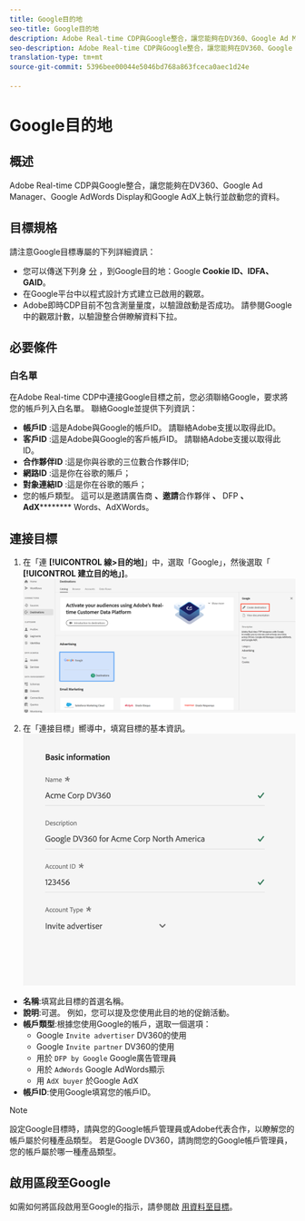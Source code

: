 ```yaml
---
title: Google目的地
seo-title: Google目的地
description: Adobe Real-time CDP與Google整合，讓您能夠在DV360、Google Ad Manager、Google AdWords和Google AdX中執行並啟用您的資料。
seo-description: Adobe Real-time CDP與Google整合，讓您能夠在DV360、Google Ad Manager、Google AdWords和Google AdX中執行並啟用您的資料。
translation-type: tm+mt
source-git-commit: 5396bee00044e5046bd768a863fceca0aec1d24e

---
```



# Google目的地

## 概述

Adobe Real-time CDP與Google整合，讓您能夠在DV360、Google Ad Manager、Google AdWords Display和Google AdX上執行並啟動您的資料。

## 目標規格

請注意Google目標專屬的下列詳細資訊：

* 您可以傳送下列身 [分](https://www.adobe.io/apis/experienceplatform/home/profile-identity-segmentation/profile-identity-segmentation-services.html#!api-specification/markdown/narrative/technical_overview/identity_namespace_overview/identity_namespace_overview.md) ，到Google目的地：Google **Cookie ID、IDFA、GAID**。
* 在Google平台中以程式設計方式建立已啟用的觀眾。
* Adobe即時CDP目前不包含測量量度，以驗證啟動是否成功。 請參閱Google中的觀眾計數，以驗證整合併瞭解資料下拉。

## 必要條件

### 白名單

在Adobe Real-time CDP中連接Google目標之前，您必須聯絡Google，要求將您的帳戶列入白名單。 聯絡Google並提供下列資訊：

* **帳戶ID** :這是Adobe與Google的帳戶ID。 請聯絡Adobe支援以取得此ID。
* **客戶ID** :這是Adobe與Google的客戶帳戶ID。 請聯絡Adobe支援以取得此ID。
* **合作夥伴ID** :這是你與谷歌的三位數合作夥伴ID;
* **網路ID** :這是你在谷歌的賬戶；
* **對象連結ID** :這是你在谷歌的賬戶；
* 您的帳戶類型。 這可以是邀請廣告商 **、邀請**&#x200B;合作夥伴 **、** DFP **、AdX********** Words、AdXWords。


## 連接目標

1. 在「連 **[!UICONTROL 線>目的地]**」中，選取「Google」，然後選取「 **[!UICONTROL 建立目的地」]**。
   ![Connect Google目標](/help/rtcdp/destinations/assets/google-destination.png)

2. 在「連接目標」嚮導中，填寫目標的基本資訊。
   ![基本資訊Google](/help/rtcdp/destinations/assets/google-basic-information.png)
* **名稱**:填寫此目標的首選名稱。
* **說明**:可選。 例如，您可以提及您使用此目的地的促銷活動。
* **帳戶類型**:根據您使用Google的帳戶，選取一個選項：
   * Google `Invite advertiser` DV360的使用
   * Google `Invite partner` DV360的使用
   * 用於 `DFP by Google` Google廣告管理員
   * 用於 `AdWords` Google AdWords顯示
   * 用 `AdX buyer` 於Google AdX
* **帳戶ID**:使用Google填寫您的帳戶ID。

>[!NOTE]
>
>設定Google目標時，請與您的Google帳戶管理員或Adobe代表合作，以瞭解您的帳戶屬於何種產品類型。 若是Google DV360，請詢問您的Google帳戶管理員，您的帳戶屬於哪一種產品類型。 

## 啟用區段至Google

如需如何將區段啟用至Google的指示，請參閱啟 [用資料至目標](/help/rtcdp/destinations/activate-destinations.md)。